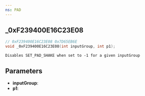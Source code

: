 ```yaml
---
ns: PAD
---
```

## _0xF239400E16C23E08

```c
// 0xF239400E16C23E08 0x7D65EB6E
void _0xF239400E16C23E08(int inputGroup, int p1);
```

```
Disables SET_PAD_SHAKE when set to -1 for a given inputGroup
```

## Parameters
* **inputGroup**: 
* **p1**: 

